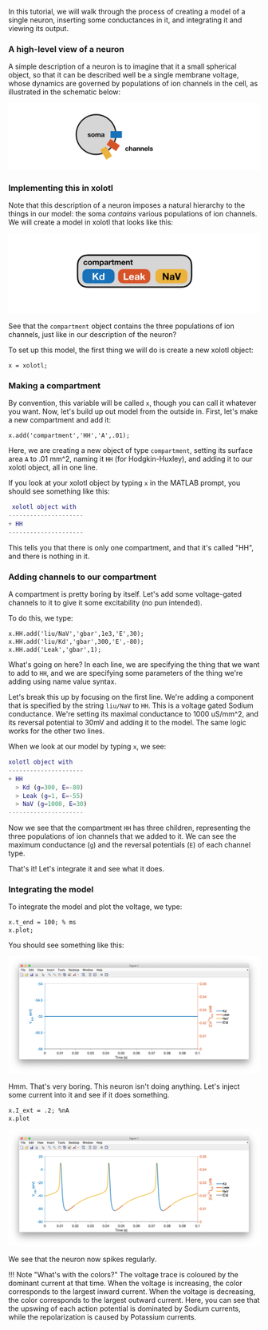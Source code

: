 In this tutorial, we will walk through the process of creating a model of a single neuron, inserting some conductances in it, and integrating it and viewing its output.

### A high-level view of a neuron

A simple description of a neuron is to imagine that it a small spherical object, so that it can be described well be a single membrane voltage, whose dynamics are governed by populations of ion channels in the cell, as illustrated in the schematic below:

![](../images/neuron-sphere.png)

### Implementing this in xolotl

Note that this description of a neuron imposes a natural hierarchy to the things in our model: the soma *contains* various populations of ion channels. We will create a model in xolotl that looks like this:

![](../images/neuron-xolotl.png)  

See that the `compartment` object contains the three populations of ion channels, just like in our description of the neuron?

To set up this model, the first thing we will do is create a new xolotl object:

```
x = xolotl;
```

### Making a compartment

By convention, this variable will be called `x`, though you can call it whatever you want. Now, let's build up out model from the outside in. First, let's make a new compartment and add it:


```
x.add('compartment','HH','A',.01);
```

Here, we are creating a new object of type `compartment`, setting its surface area `A` to .01 mm^2, naming it `HH` (for Hodgkin-Huxley), and adding it to our xolotl object, all in one line.

If you look at your xolotl object by typing `x` in the MATLAB prompt, you should see something like this:

```matlab
 xolotl object with
---------------------
+ HH  
---------------------
```

This tells you that there is only one compartment, and that it's called "HH", and there is nothing in it.

### Adding channels to our compartment

A compartment is pretty boring by itself. Let's add some voltage-gated channels to it to give it some excitability (no pun intended).

To do this, we type:

```
x.HH.add('liu/NaV','gbar',1e3,'E',30);
x.HH.add('liu/Kd','gbar',300,'E',-80);
x.HH.add('Leak','gbar',1);
```

What's going on here? In each line, we are specifying the thing that we want to add to `HH`, and we are specifying some parameters of the thing we're adding using name value syntax.

Let's break this up by focusing on the first line. We're adding a component that is specified by the string `liu/NaV` to `HH`. This is a voltage gated Sodium conductance. We're setting its maximal conductance to 1000 uS/mm^2, and its reversal potential to 30mV and adding it to the model. The same logic works for the other two lines.

When we look at our model by typing `x`, we see:


```matlab
xolotl object with
---------------------
+ HH  
  > Kd (g=300, E=-80)
  > Leak (g=1, E=-55)
  > NaV (g=1000, E=30)
---------------------
```

Now we see that the compartment `HH` has three children, representing the three populations of ion channels that we added to it. We can see the maximum conductance (`g`) and the reversal potentials (`E`) of each channel type.

That's it! Let's integrate it and see what it does.

### Integrating the model

To integrate the model and plot the voltage, we type:

```
x.t_end = 100; % ms
x.plot;
```

You should see something like this:

![](../images/neuron-0.png)

Hmm. That's very boring. This neuron isn't doing anything. Let's inject some current into it and see if it does something.

```
x.I_ext = .2; %nA
x.plot
```

![](../images/neuron-1.png)

We see that the neuron now spikes regularly.

!!! Note "What's with the colors?"
    The voltage trace is coloured by the dominant current at that time. When the voltage is increasing, the color corresponds to the largest inward current. When the voltage is decreasing, the color corresponds to the largest outward current. Here, you can see that the upswing of each action potential is dominated by Sodium currents, while the repolarization is caused by Potassium currents.
